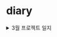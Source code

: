 # diary


<details>
<summary>3월 프로젝트 일지</summary>
<div markdown="1">

<details>
<summary>3월 3일 토이프로젝트 데일리 스크럼 </summary>
<div markdown="1">
오늘 할일   
  
박은지: 지금까지 작업한 파일 업로드   
김성훈: 페이지 로그인 기능 완성하기, ERD 설계 끝내기, 과목 CRUD 만들기     
  
오늘 한것:
  
박은지: header nav 레이아웃 업로드, 로그인/회원가입 기본폼 완성   
김성훈: 페이지 로그인 기능 완성, ERD 초기설계 완료, 과목 CRUD 완료, MSA 아키텍쳐 구조 파악하기   
  
당일회고: 
 
박은지: 작성중인 파일들을 나눠 업로드해놓았는데 깃허브 이슈 사용법을 익힐 수 있었다. 로그인/회원가입 구현시 store에 토큰을 저장하는 법을 공부해야 할 것 같다.   
김성훈: 오늘 내가 목표한 계획을 완수할 수 있어서 좋았다, 그리고 MSA 아키텍쳐 구조에 대해 간단히 공부를 했는데 확실히 차근차근 이해하면서 진행해야 할 거 같다.
</div>
</details>
  <details>
<summary>3월 4일 토이프로젝트 데일리 스크럼 </summary>
<div markdown="1">
오늘 할일   
  
박은지: axios와 vuex로 토큰 저장해 로그인 기능 구현하기, 서브 페이지 컴포넌트 작성   
김성훈: 교수 CRUD 만들기, MSA 아키텍쳐 구조 공부하기    
  
오늘 한것:
  
박은지: 회원가입 토큰 로그인 구현하기 위해 JWT 공부하여 위키 작성   
김성훈: 교수 CRUD 만들기, MSA 아키텍쳐 구조 공부하기
  
당일회고: 
  
  
박은지: JWT와 vue에서 웹 토큰을 관리하는 방법에 대해 간단히 공부할 수 있었다. 일단은 목표했던 로그인 기능 구현하기 중 store로 아이디/비밀번호 관리하게끔만 설정해 놓았다. 추후 API 통신 연결하여 완성하는 것을 1순위로 두고 강의 후 구현해야겠다.   
김성훈:  교수 부분 CRUD를 구현하면서 과목을 넣을까 고민이 되었다. 또한 과목 및 교수 수정 권한을 특정 인물에게만 줄려는 로직을 생각 중인데 컬럼에 값을 하나 추가해서 판별하는게 좋을 거 같다, MSA 아키텍처를 공부하면서 하나하나씩 정리해 나가니까 확실히 이해하는것에 도움이 많이 되는 거 같다.   
</div>
</details>

  <details>
<summary>3월 7일 토이프로젝트 데일리 스크럼 </summary>
<div markdown="1">
오늘 할일   
  
박은지:    
김성훈:    
  
오늘 한것:
  
박은지:   
김성훈: 
  
당일회고: 
 
박은지:    
김성훈: 
</div>
</details>
  <details>
<summary>3월 8일 토이프로젝트 데일리 스크럼 </summary>
<div markdown="1">
오늘 할일   
  
박은지:    
김성훈:   
  
오늘 한것:
  
박은지:   
김성훈: 
  
당일회고: 
 
박은지:   
김성훈: 
</div>
</details>
 <details>
<summary>3월 9일 토이프로젝트 데일리 스크럼 </summary>
<div markdown="1">
오늘 할일   
  
박은지:    
김성훈:   
  
오늘 한것:
  
박은지:   
김성훈: 
  
당일회고: 
 
박은지:   
김성훈: 
</div>
</details>
   <details>
<summary>3월 14일 토이프로젝트 데일리 스크럼 </summary>
<div markdown="1">
오늘 할일   
  
박은지: 리스트 및 게시판 CRUD 완성, axios 리팩토링   
김성훈:   
  
오늘 한것:
  
박은지: 리스트 및 게시판 댓글 CRUD 완성, axios 부분 리팩토링   
김성훈: 
  
당일회고:   
 
박은지: 리스트 버그 수정 후 게시판 댓글 구현까지 모두 완료하였고 axios 모듈화도 30%정도 진행했다. 처음부터 컴포넌트를 재사용 가능하도록 분리해서 만들면 좋았을 것 같아 아쉽다.     
김성훈: 
</div>
</details>
</div>
</details>
